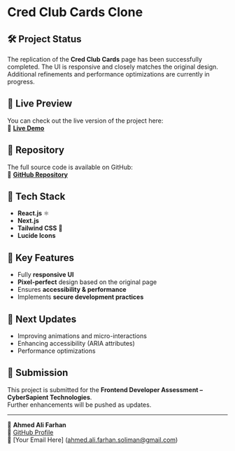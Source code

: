 # Cred Club Cards Clone

## 🛠 Project Status

The replication of the **Cred Club Cards** page has been successfully completed. The UI is responsive and closely matches the original design. Additional refinements and performance optimizations are currently in progress.

## 🚀 Live Preview

You can check out the live version of the project here:  
🔗 **[Live Demo](https://cred-club-clone-ahmed-ali.vercel.app/)**

## 📂 Repository

The full source code is available on GitHub:  
🔗 **[GitHub Repository](https://github.com/ahmedalifarhan/cred-club-clone)**

## 🔧 Tech Stack

- **React.js** ⚛️
- **Next.js**
- **Tailwind CSS** 🎨
- **Lucide Icons**

## 📌 Key Features

- Fully **responsive UI**
- **Pixel-perfect** design based on the original page
- Ensures **accessibility & performance**
- Implements **secure development practices**

## 📝 Next Updates

- Improving animations and micro-interactions
- Enhancing accessibility (ARIA attributes)
- Performance optimizations

## 📩 Submission

This project is submitted for the **Frontend Developer Assessment – CyberSapient Technologies**.  
Further enhancements will be pushed as updates.

---

📌 **Ahmed Ali Farhan**  
🔗 [GitHub Profile](https://github.com/ahmedalifarhan)  
📧 [Your Email Here] (ahmed.ali.farhan.soliman@gmail.com)
